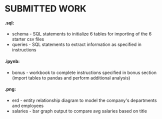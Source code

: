 # SUBMITTED WORK


#### .sql:
  * schema - SQL statements to initialize 6 tables for importing of the 6 starter csv files
  * queries - SQL statements to extract information as specified in instructions


#### .ipynb:
  * bonus - workbook to complete instructions specified in bonus section (import tables to pandas and perform additional analysis)


#### .png:
  * erd - entity relationship diagram to model the company's departments and employees
  * salaries - bar graph output to compare avg salaries based on title
